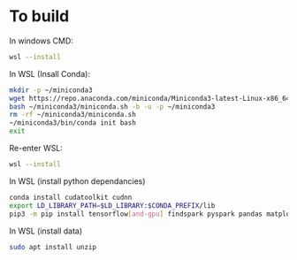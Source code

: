 # To build

In windows CMD:
```bash
wsl --install
```

In WSL (Insall Conda):
```bash
mkdir -p ~/miniconda3
wget https://repo.anaconda.com/miniconda/Miniconda3-latest-Linux-x86_64.sh -O ~/miniconda3/miniconda.sh
bash ~/miniconda3/miniconda.sh -b -u -p ~/miniconda3
rm -rf ~/miniconda3/miniconda.sh
~/miniconda3/bin/conda init bash
exit
```

Re-enter WSL:
```bash
wsl --install
```

In WSL (install python dependancies)
```bash
conda install cudatoolkit cudnn
export LD_LIBRARY_PATH=$LD_LIBRARY:$CONDA_PREFIX/lib
pip3 -m pip install tensorflow[and-gpu] findspark pyspark pandas matplotlib seaborn
```

In WSL (install data)
```bash
sudo apt install unzip


```
